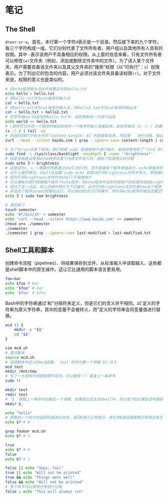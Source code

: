 # 笔记

## The Shell

`drwxr-xr-x`。首先，本行第一个字符`d`表示是一个目录。然后接下来的九个字符，每三个字符构成一组。它们分别代表了文件所有者，用户组以及其他所有人具有的权限。其中 `-`表示该用户不具备相应的权限。从上面的信息来看，只有文件所有者可以修改`(w)`文件夹（例如，添加或删除文件夹中的文件）。为了进入某个文件夹，用户需要具备该文件夹以及其父文件夹的“搜索”权限（以“可执行”：`x`）权限表示。为了列出它的包含的内容，用户必须对该文件夹具备读权限`(r)`。对于文件来说，权限的意义也是类似的。

```bash
# 将echo程序输出流从终端重定向到hello.txt
echo hello > hello.txt
# 将hello.txt作为cat程序的输入流
cat < hello.txt
# 将hello.txt作为cat程序的输入流，将hello2.txt作为cat程序的输出流
cat < hello.txt > hello2.txt
# 将字符串world追加到hello.txt中，会启用新的一行进行追加
echo world >> hello.txt
# |操作符允许将一个程序的输出和另外一个程序的输入连接起来，此处将输出`ls -l /`的最后一行内容
ls -l / | tail -n1
# 将返回的HTTP标头中的`Content-Length: 81`内容提取出来，然后用` `进行分隔，输出第二个区域的内容
curl --head --silent baidu.com | grep --ignore-case content-length | cut --delimiter=' ' -f2
```

```bash
# 为了在/sys目录下查找，我们使用`sudo`启用根用户进行操作，查找时使用到了`find`命令自身的一些参数
sudo find -L /sys/class/backlight -maxdepth 2 -name '*brightness*'
# 但是当我尝试使用echo程序向某个内核文件写入时，遇到了权限禁止的问题
sudo echo 3 > brightness
# 这是因为|、>、<等操作符是通过shell执行的，而不是被各个程序单独执行，echo等程序并不知道这些操作符的存在
# 对于上面的情况，shell在设置`sudo echo`前尝试打开brightness文件并写入，但是被系统拒绝
# 因为打开brightness文件时的shell不是根用户
# 可以理解为我们用根用户操作了echo程序，但echo程序并没有将根用户的权限传递给brightness文件
# 明白了这一点后，将上述操作转化为下述操作，此时打开brightness文件的是tee这个程序
# 并且这个程序以root权限在运行，可以成功的进行打开操作，然后将echo程序的输出流重定向为该文件
echo 3 | sudo tee brightness
```

```bash
# 课后练习
touch semester
echo '#!/bin/sh' > semester
echo 'curl --head --silent https://www.baidu.com' >> semester
chmod u+x ./semester
./semester
./semester | grep --ignore-case last-modified > last-modified.txt
```

## Shell工具和脚本

创建命令流程（pipelines）、将结果保存到文件、从标准输入中读取输入，这些都是shell脚本中的原生操作，这让它比通用的脚本语言更易用。

```bash
foo=bar
echo $foo # bar
echo "$foo" # bar
echo '$foo' # $foo
```

Bash中的字符串通过'和"分隔符来定义，但是它们的含义并不相同。以'定义的字符串为原义字符串，其中的变量不会被转义，而"定义的字符串会将变量值进行替换。

```bash
mcd () {
    mkdir -p "$1"
    cd "$1"
}
```

```bash
vim mcd.sh
# 激活脚本
source mcd.sh
# 调用脚本中定义的mcd函数，`test`将作为第一个参数`$1`传入
mcd test
mkdir /mnt/new
# 写了一大段命令但是权限不足时，可以使用`!!`重复上一条命令
sudo !!

mkdir test
rmdir test
# `$_`获取上一条命令的最后一个参数，如果是在交互式shell中，可以按下ESC键加逗号键获取这个值
mkdir $_

echo "hello"
# 获取前一个命令的返回码或退出状态，返回0表示正常执行，其它非0返回值都表示有错误发生
echo $? # 0

grep foobar mcd.sh
echo $? # 1

true
echo $? # 0
false
echo $? # 1

false || echo "Oops, fail"
true || echo "Will not be printed"
true && echo "Things went well"
false && echo "Will not be printed"
# 多个命令可以使用分号进行分隔
false ; echo "This will always run"
```
